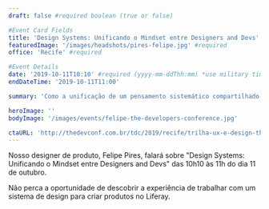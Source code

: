 ```yaml
---
draft: false #required boolean (true or false)

#Event Card Fields
title: 'Design Systems: Unificando o Mindset entre Designers and Devs' #required
featuredImage: '/images/headshots/pires-felipe.jpg' #required
office: 'Recife' #required

#Event Details
date: '2019-10-11T10:10' #required (yyyy-mm-ddThh:mm) *use military time
endDateTime: '2019-10-11T11:00'

summary: 'Como a unificação de um pensamento sistemático compartilhado entre designers e desenvolvedores é fundamental na construção de sistemas de design eficientes.'

heroImage: ''
bodyImage: '/images/events/felipe-the-developers-conference.jpg'

ctaURL: 'http://thedevconf.com.br/tdc/2019/recife/trilha-ux-e-design-thinking'
---
```


Nosso designer de produto, Felipe Pires, falará sobre "Design Systems: Unificando o Mindset entre Designers and Devs" das 10h10 às 11h do dia 11 de outubro.

Não perca a oportunidade de descobrir a experiência de trabalhar com um sistema de design para criar produtos no Liferay.
